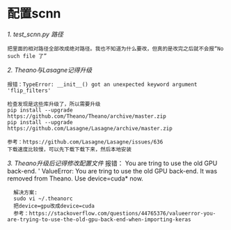 **配置scnn**
====

*1. test_scnn.py 路径*

    把里面的相对路径全部改成绝对路径。我也不知道为什么要改，但真的是改完之后就不会报“No such file 了”

*2. Theano与Lasagne记得升级*
    
    报错：TypeError: __init__() got an unexpected keyword argument 'flip_filters'
    
    检查发现是这些库升级了，所以需要升级
    pip install --upgrade https://github.com/Theano/Theano/archive/master.zip
    pip install --upgrade https://github.com/Lasagne/Lasagne/archive/master.zip
    
    参考：https://github.com/Lasagne/Lasagne/issues/636
    下载速度比较慢，可以先下载下载下来，然后本地安装
 
 
 *3. Theano升级后记得修改配置文件*
      报错：
      You are tring to use the old GPU back-end. '
      ValueError: You are tring to use the old GPU back-end. It was removed from Theano. Use device=cuda* now.
      
      解决方案:
      sudo vi ~/.theanorc
      把device=gpu改成device=cuda
      参考：https://stackoverflow.com/questions/44765376/valueerror-you-are-trying-to-use-the-old-gpu-back-end-when-importing-keras
